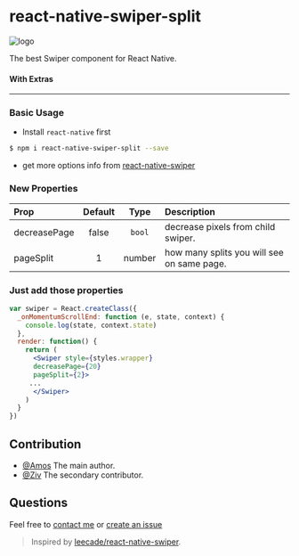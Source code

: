 # react-native-swiper-split

![logo](http://www.moonsite.co.il/images/logo3.png)

The best Swiper component for React Native.
#### With Extras
-----

### Basic Usage

- Install `react-native` first

```bash
$ npm i react-native-swiper-split --save
```

- get more options info from [react-native-swiper](https://github.com/leecade/react-native-swiper)


### New Properties

| Prop  | Default  | Type | Description |
| :------------ |:---------------:| :---------------:| :-----|
| decreasePage | false | `bool` | decrease pixels from child swiper. |
| pageSplit | 1 | number | how many splits you will see on same page. |

### Just add those properties

```jsx
var swiper = React.createClass({
  _onMomentumScrollEnd: function (e, state, context) {
    console.log(state, context.state)
  },
  render: function() {
    return (
      <Swiper style={styles.wrapper}
      decreasePage={20}
      pageSplit={2}>
     ...
      </Swiper>
    )
  }
})
```

## Contribution

- [@Amos](mailto:ami@moonsite.co.il) The main author.
- [@Ziv](mailto:ziv@moonsite.co.il) The secondary contributor.

## Questions

Feel free to [contact me](mailto:ami@moonsite.co.il) or [create an issue](https://github.com/amos80m/react-native-swiper-split/)

> Inspired by [leecade/react-native-swiper](https://github.com/leecade/react-native-swiper).
